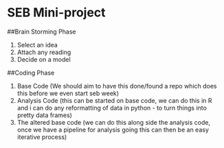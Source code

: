 # SEB Mini-project
##Brain Storming Phase 
1. Select an idea 
2. Attach any reading 
3. Decide on a model

##Coding Phase
1. Base Code (We should aim to have this done/found a repo which does this before we even start seb week)
2. Analysis Code (this can be started on base code, we can do this in R and i can do any reformatting of data in python - to turn things into pretty data frames)
3. The altered base code (we can do this along side the analysis code, once we have a pipeline for analysis going this can then be an easy iterative process) 

